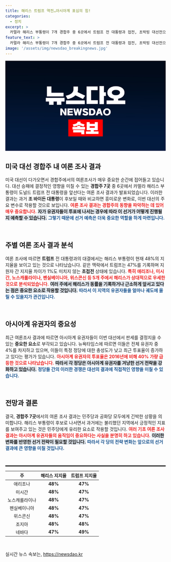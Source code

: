 ```yaml
---
title: 해리스 트럼프 역전…아시아계 표심의 힘!
categories:
  - 정치
excerpt: >
  카멀라 해리스 부통령이 7개 경합주 중 6곳에서 트럼프 전 대통령과 접전, 초박빙 대선전으로 아시아계 유권자의 표심이 승패를 좌우할 가능성이 커지고 있습니다! 클릭해서 자세한 내용을 확인하세요!
feature_text: >
  카멀라 해리스 부통령이 7개 경합주 중 6곳에서 트럼프 전 대통령과 접전, 초박빙 대선전으로 아시아계 유권자의 표심이 승패를 좌우할 가능성이 커지고 있습니다! 클릭해서 자세한 내용을 확인하세요!
image: '/assets/img/newsdao_breakingnews.jpg'
---
```


<p><img src="/assets/img/newsdao_breakingnews.jpg" alt="koreaapp 속보" /></p>

<h2 data-ke-size="size26">미국 대선 경합주 내 여론 조사 결과</h2>

<p data-ke-size="size16">미국 대선이 다가오면서 경합주에서의 여론조사가 매우 중요한 순간에 접어들고 있습니다. 대선 승패에 결정적인 영향을 미칠 수 있는 <b>경합주 7곳</b> 중 6곳에서 카멀라 해리스 부통령이 도널드 트럼프 전 대통령을 앞선다는 여론 조사 결과가 발표되었습니다. 이러한 결과는 과거 <b>조 바이든 대통령</b>이 후보일 때와 비교하면 흥미로운 변화로, 이번 대선의 주요 변수로 작용할 것으로 보입니다. <b><span style="color: #ee2323;">여론 조사 결과는 경합주의 동향을 파악하는 데 있어 매우 중요합니다.</span></b> <b><span style="background-color: #21538527;">자가 유권자들이 투표에 나서는 경우에 따라 이 선거가 어떻게 진행될지 예측할 수 있습니다.</span></b> <b><span style="color: #1a5490;">그렇기 때문에 선거 예측은 더욱 중요한 역할을 하게 마련입니다.</span></b></p>

<p data-ke-size="size16">&nbsp;</p>

<h2 data-ke-size="size26">주별 여론 조사 결과 분석</h2>

<p data-ke-size="size16">여론 조사에 따르면 <b>트럼프</b> 전 대통령과의 대결에서는 해리스 부통령이 현재 48%의 지지율을 보이고 있는 것으로 나타났습니다. 같은 맥락에서 트럼프는 47%를 기록하며 지원자 간 지지율 차이가 1%도 미치지 않는 <b>초접전</b> 상태에 있습니다. <b><span style="color: #ee2323;">특히 애리조나, 미시간, 노스캐롤라이나, 펜실베이니아, 위스콘신 등 5개 주에서 해리스가 상대적으로 우세한 것으로 분석되었습니다.</span></b> <b><span style="background-color: #21538527;">여러 주에서 해리스가 동률을 기록하거나 근소하게 앞서고 있다는 점은 중요한 요소로 작용할 것입니다.</span></b> <b><span style="color: #1a5490;">따라서 이 지역의 유권자들을 얼마나 궤도에 올릴 수 있을지가 관건입니다.</span></b></p>

<p data-ke-size="size16">&nbsp;</p>

<h2 data-ke-size="size26">아시아계 유권자의 중요성</h2>

<p data-ke-size="size16">최근 여론조사 결과에 따르면 아시아계 유권자들이 이번 대선에서 판세를 결정지을 수 있는 <b>중요한 요소</b>로 부각되고 있습니다. 뉴욕타임스에 따르면 이들은 전체 유권자 중 4%를 차지하고 있으며, 이들이 특정 정당에 대한 충성도가 낮고 최근 투표율이 증가하고 있다는 평가가 있습니다. <b><span style="color: #ee2323;">아시아계 유권자의 투표율은 2016년에 비해 40% 가량 급등한 것으로 나타났습니다.</span></b> <b><span style="background-color: #21538527;">따라서 각 정당은 아시아계 유권자를 겨냥한 선거 전략을 강화하고 있습니다.</span></b> <b><span style="color: #1a5490;">정당들 간의 이러한 경쟁은 대선의 결과에 직접적인 영향을 미칠 수 있습니다.</span></b></p>

<p data-ke-size="size16">&nbsp;</p>

<h2 data-ke-size="size26">전망과 결론</h2>

<p data-ke-size="size16">결국, <b>경합주 7곳</b>에서의 여론 조사 결과는 민주당과 공화당 모두에게 긴박한 상황을 의미합니다. 해리스 부통령이 후보로 나서면서 과거에는 불리했던 지역에서 긍정적인 지표를 보여주고 있는 것은 민주당에게 유리한 요소로 작용할 것입니다. <b><span style="color: #ee2323;">여러 기초 여론 조사 결과는 아시아계 유권자들의 움직임이 중요하다는 사실을 분명히 하고 있습니다.</span></b> <b><span style="background-color: #21538527;">이러한 변화를 반영한 선거 전략이 필요할 것입니다.</span></b> <b><span style="color: #1a5490;">따라서 각 당의 전략 변화는 앞으로의 선거 결과에 큰 영향을 미칠 것입니다.</span></b></p>

<p data-ke-size="size16">&nbsp;</p>

<hr style="border: 1px solid #000;"/>

<table style="text-align: center; width: 100%;">
    <thead>
        <tr>
            <th>주</th>
            <th>해리스 지지율</th>
            <th>트럼프 지지율</th>
        </tr>
    </thead>
    <tbody>
        <tr>
            <td>애리조나</td>
            <td><b>48%</b></td>
            <td><b>47%</b></td>
        </tr>
        <tr>
            <td>미시간</td>
            <td><b>48%</b></td>
            <td><b>47%</b></td>
        </tr>
        <tr>
            <td>노스캐롤라이나</td>
            <td><b>48%</b></td>
            <td><b>47%</b></td>
        </tr>
        <tr>
            <td>펜실베이니아</td>
            <td><b>48%</b></td>
            <td><b>47%</b></td>
        </tr>
        <tr>
            <td>위스콘신</td>
            <td><b>48%</b></td>
            <td><b>47%</b></td>
        </tr>
        <tr>
            <td>조지아</td>
            <td><b>48%</b></td>
            <td><b>48%</b></td>
        </tr>
        <tr>
            <td>네바다</td>
            <td><b>47%</b></td>
            <td><b>49%</b></td>
        </tr>
    </tbody>
</table>

<p data-ke-size="size16">&nbsp;</p>
실시간 뉴스 속보는, <a href="https://newsdao.kr" rel="dofollow">https://newsdao.kr</a>


